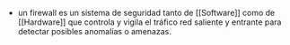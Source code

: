 - un firewall es un sistema de seguridad tanto de [[Software]] como de [[Hardware]] que controla y vigila el tráfico red saliente y entrante para detectar posibles anomalías o amenazas.